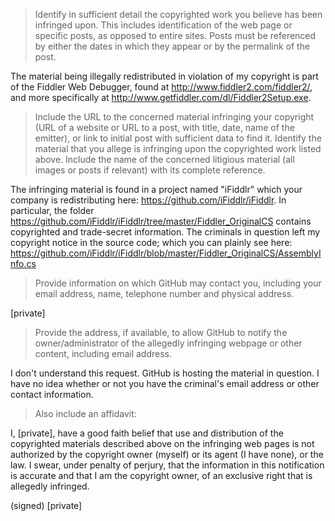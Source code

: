 > Identify in sufficient detail the copyrighted work you believe has been infringed upon. This includes identification of the web page or specific posts, as opposed to entire sites. Posts must be referenced by either the dates in which they appear or by the permalink of the post.

The material being illegally redistributed in violation of my copyright is part of the Fiddler Web Debugger, found at <http://www.fiddler2.com/fiddler2/>, and more specifically at <http://www.getfiddler.com/dl/Fiddler2Setup.exe>.

> Include the URL to the concerned material infringing your copyright (URL of a website or URL to a post, with title, date, name of the emitter), or link to initial post with sufficient data to find it. Identify the material that you allege is infringing upon the copyrighted work listed above. Include the name of the concerned litigious material (all images or posts if relevant) with its complete reference.

The infringing material is found in a project named "iFiddlr" which your company is redistributing here: https://github.com/iFiddlr/iFiddlr. In particular, the folder <https://github.com/iFiddlr/iFiddlr/tree/master/Fiddler_OriginalCS> contains copyrighted and trade-secret information. The criminals in question left my copyright notice in the source code; which you can plainly see here: <https://github.com/iFiddlr/iFiddlr/blob/master/Fiddler_OriginalCS/AssemblyInfo.cs>

> Provide information on which GitHub may contact you, including your email address, name, telephone number and physical address.

[private]

> Provide the address, if available, to allow GitHub to notify the owner/administrator of the allegedly infringing webpage or other content, including email address.

I don't understand this request. GitHub is hosting the material in question. I have no idea whether or not you have the criminal's email address or other contact information.

> Also include an affidavit:

I, [private], have a good faith belief that use and distribution of the copyrighted materials described above on the infringing web pages is not authorized by the copyright owner (myself) or its agent (I have none), or the law. I swear, under penalty of perjury, that the information in this notification is accurate and that I am the copyright owner, of an exclusive right that is allegedly infringed.

(signed) [private]


